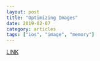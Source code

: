```yaml
---
layout: post
title: "Optimizing Images"
date: 2019-02-07
category: articles
tags: ["ios", "image", "memory"]
---
```

[LINK](https://www.swiftjectivec.com/optimizing-images/)